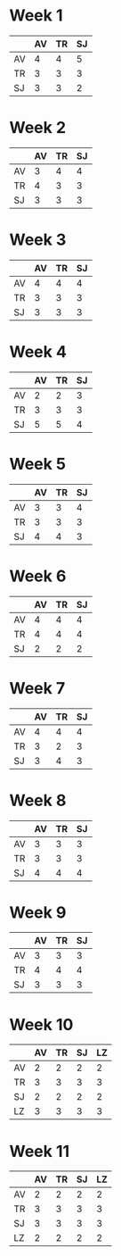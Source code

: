﻿# Week 1
|    | AV | TR | SJ |
|----|----|----|----|
| AV | 4  | 4  | 5  |
| TR | 3  | 3  | 3  |
| SJ | 3  | 3  | 2  |

# Week 2
|    | AV | TR | SJ |
|----|----|----|----|
| AV | 3  | 4  | 4  |
| TR | 4  | 3  | 3  |
| SJ | 3  | 3  | 3  |

# Week 3
|    | AV | TR | SJ |
|----|----|----|----|
| AV | 4  | 4  | 4  |
| TR | 3  | 3  | 3  |
| SJ | 3  | 3  | 3  |

# Week 4
|    | AV | TR | SJ |
|----|----|----|----|
| AV | 2  | 2  | 3  |
| TR | 3  | 3  | 3  |
| SJ | 5  | 5  | 4  |

# Week 5
|    | AV | TR | SJ |
|----|----|----|----|
| AV | 3  | 3  | 4  |
| TR | 3  | 3  | 3  |
| SJ | 4  | 4  | 3  |

# Week 6
|    | AV | TR | SJ |
|----|----|----|----|
| AV | 4  | 4  | 4  |
| TR | 4  | 4  | 4  |
| SJ | 2  | 2  | 2  |

# Week 7
|    | AV | TR | SJ |
|----|----|----|----|
| AV | 4  | 4  | 4  |
| TR | 3  | 2  | 3  |
| SJ | 3  | 4  | 3  |

# Week 8
|    | AV | TR | SJ |
|----|----|----|----|
| AV | 3  | 3  | 3  |
| TR | 3  | 3  | 3  |
| SJ | 4  | 4  | 4  |

# Week 9
|    | AV | TR | SJ |
|----|----|----|----|
| AV | 3  | 3  | 3  |
| TR | 4  | 4  | 4  |
| SJ | 3  | 3  | 3  |

# Week 10
|    | AV | TR | SJ | LZ |
|----|----|----|----|----|
| AV | 2  | 2  | 2  | 2  |
| TR | 3  | 3  | 3  | 3  |
| SJ | 2  | 2  | 2  | 2  |
| LZ | 3  | 3  | 3  | 3  |

# Week 11
|    | AV | TR | SJ | LZ |
|----|----|----|----|----|
| AV | 2  | 2  | 2  | 2  |
| TR | 3  | 3  | 3  | 3  |
| SJ | 3  | 3  | 3  | 3  |
| LZ | 2  | 2  | 2  | 2  |
